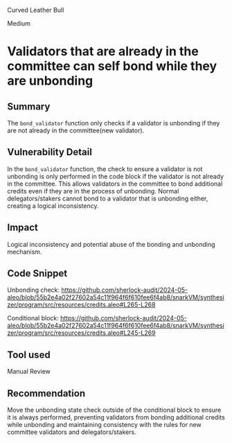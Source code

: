 Curved Leather Bull

Medium

# Validators that are already in the committee can self bond while they are unbonding

## Summary
The `bond_validator` function only checks if a validator is unbonding if they are not already in the committee(new validator). 

## Vulnerability Detail
In the `bond_validator` function, the check to ensure a validator is not unbonding is only performed in the code block if the validator is not already in the committee. This allows validators in the committee to bond additional credits even if they are in the process of unbonding. Normal delegators/stakers cannot bond to a validator that is unbonding either, creating a logical inconsistency.

## Impact
Logical inconsistency and potential abuse of the bonding and unbonding mechanism.

## Code Snippet
Unbonding check:
https://github.com/sherlock-audit/2024-05-aleo/blob/55b2e4a02f27602a54c11f964f6f610fee6f4ab8/snarkVM/synthesizer/program/src/resources/credits.aleo#L265-L268

Conditional block:
https://github.com/sherlock-audit/2024-05-aleo/blob/55b2e4a02f27602a54c11f964f6f610fee6f4ab8/snarkVM/synthesizer/program/src/resources/credits.aleo#L245-L269

## Tool used
Manual Review

## Recommendation
Move the unbonding state check outside of the conditional block to ensure it is always performed, preventing validators from bonding additional credits while unbonding and maintaining consistency with the rules for new committee validators and delegators/stakers.
